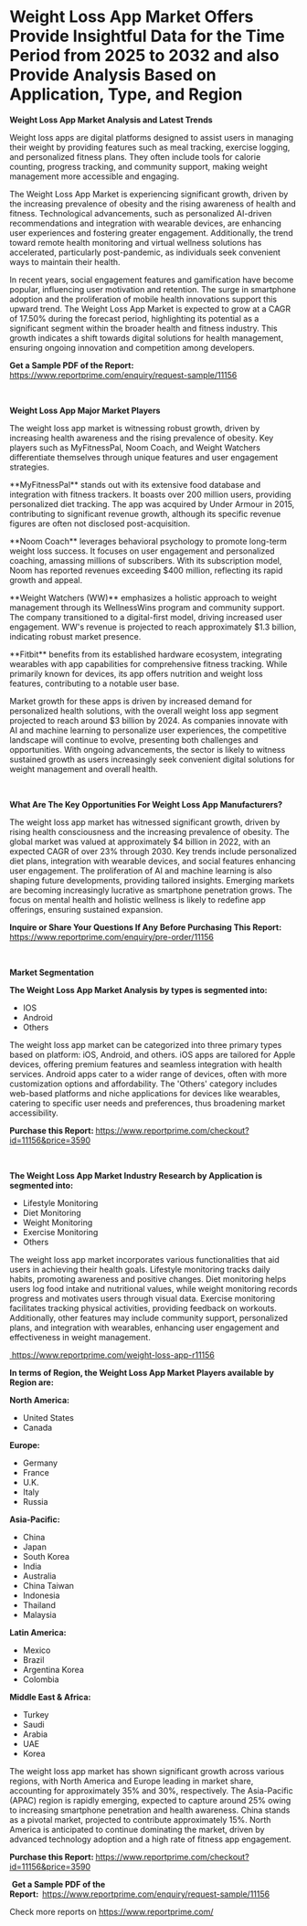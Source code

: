 <p><h1>Weight Loss App Market Offers Provide Insightful Data for the Time Period from 2025 to 2032 and also Provide Analysis Based on Application, Type, and Region</h1></p><p><strong>Weight Loss App Market Analysis and Latest Trends</strong></p>
<p><p>Weight loss apps are digital platforms designed to assist users in managing their weight by providing features such as meal tracking, exercise logging, and personalized fitness plans. They often include tools for calorie counting, progress tracking, and community support, making weight management more accessible and engaging.</p><p>The Weight Loss App Market is experiencing significant growth, driven by the increasing prevalence of obesity and the rising awareness of health and fitness. Technological advancements, such as personalized AI-driven recommendations and integration with wearable devices, are enhancing user experiences and fostering greater engagement. Additionally, the trend toward remote health monitoring and virtual wellness solutions has accelerated, particularly post-pandemic, as individuals seek convenient ways to maintain their health.</p><p>In recent years, social engagement features and gamification have become popular, influencing user motivation and retention. The surge in smartphone adoption and the proliferation of mobile health innovations support this upward trend. The Weight Loss App Market is expected to grow at a CAGR of 17.50% during the forecast period, highlighting its potential as a significant segment within the broader health and fitness industry. This growth indicates a shift towards digital solutions for health management, ensuring ongoing innovation and competition among developers.</p></p>
<p><strong>Get a Sample PDF of the Report:&nbsp;</strong> <a href="https://www.reportprime.com/enquiry/request-sample/11156?utm_campaign=3320&utm_medium=2&utm_source=Github&utm_content=ia&utm_term=20032025&utm_id=weight-loss-app">https://www.reportprime.com/enquiry/request-sample/11156</a></p>
<p>&nbsp;</p>
<p><strong>Weight Loss App Major Market Players</strong></p>
<p><p>The weight loss app market is witnessing robust growth, driven by increasing health awareness and the rising prevalence of obesity. Key players such as MyFitnessPal, Noom Coach, and Weight Watchers differentiate themselves through unique features and user engagement strategies.</p><p>**MyFitnessPal** stands out with its extensive food database and integration with fitness trackers. It boasts over 200 million users, providing personalized diet tracking. The app was acquired by Under Armour in 2015, contributing to significant revenue growth, although its specific revenue figures are often not disclosed post-acquisition.</p><p>**Noom Coach** leverages behavioral psychology to promote long-term weight loss success. It focuses on user engagement and personalized coaching, amassing millions of subscribers. With its subscription model, Noom has reported revenues exceeding $400 million, reflecting its rapid growth and appeal.</p><p>**Weight Watchers (WW)** emphasizes a holistic approach to weight management through its WellnessWins program and community support. The company transitioned to a digital-first model, driving increased user engagement. WW's revenue is projected to reach approximately $1.3 billion, indicating robust market presence.</p><p>**Fitbit** benefits from its established hardware ecosystem, integrating wearables with app capabilities for comprehensive fitness tracking. While primarily known for devices, its app offers nutrition and weight loss features, contributing to a notable user base.</p><p>Market growth for these apps is driven by increased demand for personalized health solutions, with the overall weight loss app segment projected to reach around $3 billion by 2024. As companies innovate with AI and machine learning to personalize user experiences, the competitive landscape will continue to evolve, presenting both challenges and opportunities. With ongoing advancements, the sector is likely to witness sustained growth as users increasingly seek convenient digital solutions for weight management and overall health.</p></p>
<p>&nbsp;</p>
<p><strong>What Are The Key Opportunities For Weight Loss App Manufacturers?</strong></p>
<p><p>The weight loss app market has witnessed significant growth, driven by rising health consciousness and the increasing prevalence of obesity. The global market was valued at approximately $4 billion in 2022, with an expected CAGR of over 23% through 2030. Key trends include personalized diet plans, integration with wearable devices, and social features enhancing user engagement. The proliferation of AI and machine learning is also shaping future developments, providing tailored insights. Emerging markets are becoming increasingly lucrative as smartphone penetration grows. The focus on mental health and holistic wellness is likely to redefine app offerings, ensuring sustained expansion.</p></p>
<p><strong>Inquire or Share Your Questions If Any Before Purchasing This Report:</strong> <a href="https://www.reportprime.com/enquiry/pre-order/11156?utm_campaign=3320&utm_medium=2&utm_source=Github&utm_content=ia&utm_term=20032025&utm_id=weight-loss-app">https://www.reportprime.com/enquiry/pre-order/11156</a></p>
<p>&nbsp;</p>
<p><strong>Market Segmentation</strong></p>
<p><strong>The Weight Loss App Market Analysis by types is segmented into:</strong></p>
<p><ul><li>IOS</li><li>Android</li><li>Others</li></ul></p>
<p><p>The weight loss app market can be categorized into three primary types based on platform: iOS, Android, and others. iOS apps are tailored for Apple devices, offering premium features and seamless integration with health services. Android apps cater to a wider range of devices, often with more customization options and affordability. The 'Others' category includes web-based platforms and niche applications for devices like wearables, catering to specific user needs and preferences, thus broadening market accessibility.</p></p>
<p><strong>Purchase this Report:&nbsp;</strong><a href="https://www.reportprime.com/checkout?id=11156&price=3590&utm_campaign=3320&utm_medium=2&utm_source=Github&utm_content=ia&utm_term=20032025&utm_id=weight-loss-app">https://www.reportprime.com/checkout?id=11156&price=3590</a></p>
<p>&nbsp;</p>
<p><strong>The Weight Loss App Market Industry Research by Application is segmented into:</strong></p>
<p><ul><li>Lifestyle Monitoring</li><li>Diet Monitoring</li><li>Weight Monitoring</li><li>Exercise Monitoring</li><li>Others</li></ul></p>
<p><p>The weight loss app market incorporates various functionalities that aid users in achieving their health goals. Lifestyle monitoring tracks daily habits, promoting awareness and positive changes. Diet monitoring helps users log food intake and nutritional values, while weight monitoring records progress and motivates users through visual data. Exercise monitoring facilitates tracking physical activities, providing feedback on workouts. Additionally, other features may include community support, personalized plans, and integration with wearables, enhancing user engagement and effectiveness in weight management.</p></p>
<p><a href="https://www.reportprime.com/weight-loss-app-r11156?utm_campaign=3320&utm_medium=2&utm_source=Github&utm_content=ia&utm_term=20032025&utm_id=weight-loss-app">&nbsp;https://www.reportprime.com/weight-loss-app-r11156</a></p>
<p><strong>In terms of Region, the Weight Loss App Market Players available by Region are:</strong></p>
<p>
    <p> <strong> North America: </strong>
        <ul>
            <li>United States</li>
            <li>Canada</li>
        </ul>
        </p> 
    <p> <strong> Europe: </strong>
        <ul>
            <li>Germany</li>
            <li>France</li>
            <li>U.K.</li>
            <li>Italy</li>
            <li>Russia</li>
        </ul>
        </p> 
    <p> <strong> Asia-Pacific: </strong>
        <ul>
            <li>China</li>
            <li>Japan</li>
            <li>South Korea</li>
            <li>India</li>
            <li>Australia</li>
            <li>China Taiwan</li>
            <li>Indonesia</li>
            <li>Thailand</li>
            <li>Malaysia</li>
        </ul>
        </p> 
    <p> <strong> Latin America: </strong>
        <ul>
            <li>Mexico</li>
            <li>Brazil</li>
            <li>Argentina Korea</li>
            <li>Colombia</li>
        </ul>
        </p> 
    <p> <strong> Middle East & Africa: </strong>
        <ul>
            <li>Turkey</li>
            <li>Saudi</li>
            <li>Arabia</li>
            <li>UAE</li>
            <li>Korea</li>
        </ul>
    </p>
    </p>
<p><p>The weight loss app market has shown significant growth across various regions, with North America and Europe leading in market share, accounting for approximately 35% and 30%, respectively. The Asia-Pacific (APAC) region is rapidly emerging, expected to capture around 25% owing to increasing smartphone penetration and health awareness. China stands as a pivotal market, projected to contribute approximately 15%. North America is anticipated to continue dominating the market, driven by advanced technology adoption and a high rate of fitness app engagement.</p></p>
<p><strong>Purchase this Report: </strong><a href="https://www.reportprime.com/checkout?id=11156&price=3590&utm_campaign=3320&utm_medium=2&utm_source=Github&utm_content=ia&utm_term=20032025&utm_id=weight-loss-app">https://www.reportprime.com/checkout?id=11156&price=3590</a></p>
<p>&nbsp;<strong>Get a Sample PDF of the Report:&nbsp;&nbsp;</strong><a href="https://www.reportprime.com/enquiry/request-sample/11156?utm_campaign=3320&utm_medium=2&utm_source=Github&utm_content=ia&utm_term=20032025&utm_id=weight-loss-app">https://www.reportprime.com/enquiry/request-sample/11156</a></p>
<p><strong></strong></p>
<p>Check more reports on <a href="https://www.reportprime.com/?utm_campaign=3320&utm_medium=2&utm_source=Github&utm_content=ia&utm_term=20032025&utm_id=weight-loss-app">https://www.reportprime.com/</a></p>